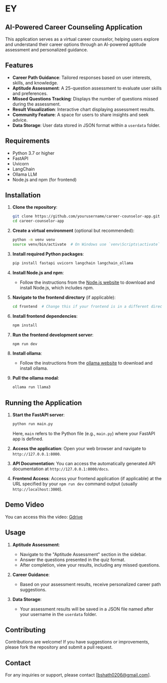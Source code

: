 # EY
## AI-Powered Career Counseling Application

This application serves as a virtual career counselor, helping users explore and understand their career options through an AI-powered aptitude assessment and personalized guidance.

## Features

- **Career Path Guidance**: Tailored responses based on user interests, skills, and knowledge.
- **Aptitude Assessment**: A 25-question assessment to evaluate user skills and preferences.
- **Missed Questions Tracking**: Displays the number of questions missed during the assessment.
- **Result Visualization**: Interactive chart displaying assessment results.
- **Community Feature**: A space for users to share insights and seek advice.
- **Data Storage**: User data stored in JSON format within a `userdata` folder.

## Requirements

- Python 3.7 or higher
- FastAPI
- Uvicorn
- LangChain
- Ollama LLM
- Node.js and npm (for frontend)

## Installation

1. **Clone the repository**:
   ```bash
   git clone https://github.com/yourusername/career-counselor-app.git
   cd career-counselor-app
   ```

2. **Create a virtual environment** (optional but recommended):
   ```bash
   python -m venv venv
   source venv/bin/activate  # On Windows use `venv\Scripts\activate`
   ```

3. **Install required Python packages**:
   ```bash
   pip install fastapi uvicorn langchain langchain_ollama
   ```

4. **Install Node.js and npm**:
   - Follow the instructions from the [Node.js website](https://nodejs.org/en/download/) to download and install Node.js, which includes npm.

5. **Navigate to the frontend directory** (if applicable):
   ```bash
   cd frontend  # Change this if your frontend is in a different directory
   ```

6. **Install frontend dependencies**:
   ```bash
   npm install
   ```

7. **Run the frontend development server**:
   ```bash
   npm run dev
   ```
4. **Install ollama**:
   - Follow the instructions from the [ollama website](https://ollama.com/) to download and install ollama.
     
8. **Pull the ollama modal**:
   ```bash
   ollama run llama3
   ```

## Running the Application

1. **Start the FastAPI server**:
   ```bash
   python run main.py
   ```
   Here, `main` refers to the Python file (e.g., `main.py`) where your FastAPI app is defined.

2. **Access the application**:
   Open your web browser and navigate to `http://127.0.0.1:8000`.

3. **API Documentation**:
   You can access the automatically generated API documentation at `http://127.0.0.1:8000/docs`.

4. **Frontend Access**:
   Access your frontend application (if applicable) at the URL specified by your `npm run dev` command output (usually `http://localhost:3000`).

## Demo Video
 You can access this the video: [Gdrive](https://drive.google.com/file/d/1XLtQPfwA1PRlZAEbJlWCkycQXnwQsQci/view?usp=sharing)

## Usage

1. **Aptitude Assessment**:
   - Navigate to the "Aptitude Assessment" section in the sidebar.
   - Answer the questions presented in the quiz format.
   - After completion, view your results, including any missed questions.

2. **Career Guidance**:
   - Based on your assessment results, receive personalized career path suggestions.

3. **Data Storage**:
   - Your assessment results will be saved in a JSON file named after your username in the `userdata` folder.

## Contributing

Contributions are welcome! If you have suggestions or improvements, please fork the repository and submit a pull request.

## Contact

For any inquiries or support, please contact [bshath0206@gmail.com].
